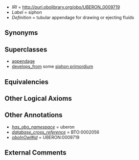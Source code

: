  * *IRI* = http://purl.obolibrary.org/obo/UBERON_0009719
 * *Label* = siphon
 * *Definition* = tubular appendage for drawing or ejecting fluids

## Synonyms


## Superclasses

 * [appendage](../../UBERON/26/UBERON_0000026.md)
 * [develops_from](../../RO/02/RO_0002202.md) some [siphon primordium](../../UBERON/94/UBERON_0009894.md)

## Equivalencies


## Other Logical Axioms


## Other Annotations

 * *[has_obo_namespace](../../ce/oboInOwl#hasOBONamespace.md)* = uberon
 * *[database_cross_reference](../../ef/oboInOwl#hasDbXref.md)* = BTO:0002056
 * *[oboInOwl#id](../../id/oboInOwl#id.md)* = UBERON:0009719

## External Comments

